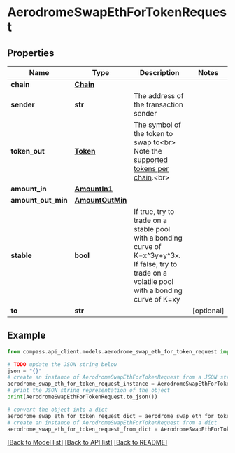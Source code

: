 # AerodromeSwapEthForTokenRequest


## Properties

Name | Type | Description | Notes
------------ | ------------- | ------------- | -------------
**chain** | [**Chain**](Chain.md) |  | 
**sender** | **str** | The address of the transaction sender | 
**token_out** | [**Token**](Token.md) | The symbol of the token to swap to&lt;br&gt; Note the [supported tokens per chain](/#/#token-table).&lt;br&gt; | 
**amount_in** | [**AmountIn1**](AmountIn1.md) |  | 
**amount_out_min** | [**AmountOutMin**](AmountOutMin.md) |  | 
**stable** | **bool** | If true, try to trade on a stable pool with a bonding curve of K&#x3D;x^3y+y^3x. If false, try to trade on a volatile pool with a bonding curve of K&#x3D;xy | 
**to** | **str** |  | [optional] 

## Example

```python
from compass.api_client.models.aerodrome_swap_eth_for_token_request import AerodromeSwapEthForTokenRequest

# TODO update the JSON string below
json = "{}"
# create an instance of AerodromeSwapEthForTokenRequest from a JSON string
aerodrome_swap_eth_for_token_request_instance = AerodromeSwapEthForTokenRequest.from_json(json)
# print the JSON string representation of the object
print(AerodromeSwapEthForTokenRequest.to_json())

# convert the object into a dict
aerodrome_swap_eth_for_token_request_dict = aerodrome_swap_eth_for_token_request_instance.to_dict()
# create an instance of AerodromeSwapEthForTokenRequest from a dict
aerodrome_swap_eth_for_token_request_from_dict = AerodromeSwapEthForTokenRequest.from_dict(aerodrome_swap_eth_for_token_request_dict)
```
[[Back to Model list]](../README.md#documentation-for-models) [[Back to API list]](../README.md#documentation-for-api-endpoints) [[Back to README]](../README.md)


